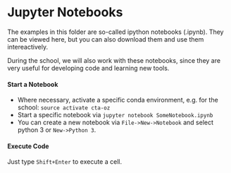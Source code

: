 # Jupyter Notebooks

The examples in this folder are so-called ipython notebooks (.ipynb). They can be viewed here, but you can also download them and use them intereactively.

During the school, we will also work with these notebooks, since they are very useful for developing code and learning new tools.

#### Start a Notebook

* Where necessary, activate a specific conda environment, e.g. for the school: `source activate cta-oz`
* Start a specific notebook via `jupyter notebook SomeNotebook.ipynb`
* You can create a new notebook via `File->New->Notebook` and select python 3 or `New->Python 3`.

#### Execute Code

Just type `Shift+Enter` to execute a cell.
